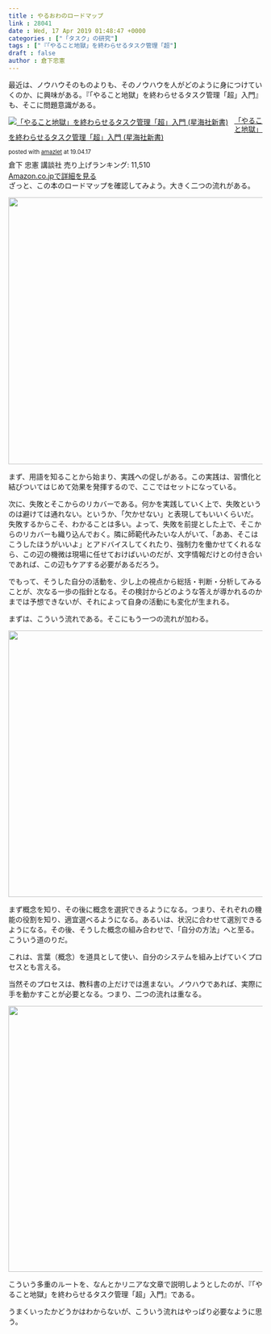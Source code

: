 ```yaml
---
title : やるおわのロードマップ
link : 28041
date : Wed, 17 Apr 2019 01:48:47 +0000
categories : ["「タスク」の研究"]
tags : ["『「やること地獄」を終わらせるタスク管理「超"]
draft : false
author : 倉下忠憲
---
```


最近は、ノウハウそのものよりも、そのノウハウを人がどのように身につけていくのか、に興味がある。『「やること地獄」を終わらせるタスク管理「超」入門』も、そこに問題意識がある。
<div class="amazlet-box" style="margin-bottom: 0px;">
<div class="amazlet-image" style="float: left; margin: 0px 12px 1px 0px;"><a href="http://www.amazon.co.jp/exec/obidos/ASIN/4065151562/rashita1000-22/ref=nosim/" target="_blank" rel="noopener" name="amazletlink"><img style="border: none;" src="https://images-fe.ssl-images-amazon.com/images/I/31yz41bTULL._SL160_.jpg" alt="「やること地獄」を終わらせるタスク管理「超」入門 (星海社新書)" /></a></div>
<div class="amazlet-info" style="line-height: 120%; margin-bottom: 10px;">
<div class="amazlet-name" style="margin-bottom: 10px; line-height: 120%;">

<a href="http://www.amazon.co.jp/exec/obidos/ASIN/4065151562/rashita1000-22/ref=nosim/" target="_blank" rel="noopener" name="amazletlink">「やること地獄」を終わらせるタスク管理「超」入門 (星海社新書)</a>
<div class="amazlet-powered-date" style="font-size: 80%; margin-top: 5px; line-height: 120%;">posted with <a title="amazlet" href="http://www.amazlet.com/" target="_blank" rel="noopener">amazlet</a> at 19.04.17</div>
</div>
<div class="amazlet-detail">倉下 忠憲
講談社
売り上げランキング: 11,510</div>
<div class="amazlet-sub-info" style="float: left;">
<div class="amazlet-link" style="margin-top: 5px;"><a href="http://www.amazon.co.jp/exec/obidos/ASIN/4065151562/rashita1000-22/ref=nosim/" target="_blank" rel="noopener" name="amazletlink">Amazon.co.jpで詳細を見る</a></div>
</div>
</div>
<div class="amazlet-footer" style="clear: left;"></div>
</div>
ざっと、この本のロードマップを確認してみよう。大きく二つの流れがある。

<a href="https://rashita.net/blog/?attachment_id=28042" rel="attachment wp-att-28042"><img class="alignnone size-large wp-image-28042" src="https://rashita.net/blog/wp-content/uploads/2019/04/screenshot-5-700x530.png" alt="" width="700" height="530" /></a>

まず、用語を知ることから始まり、実践への促しがある。この実践は、習慣化と結びついてはじめて効果を発揮するので、ここではセットになっている。

次に、失敗とそこからのリカバーである。何かを実践していく上で、失敗というのは避けては通れない。というか、「欠かせない」と表現してもいいくらいだ。失敗するからこそ、わかることは多い。よって、失敗を前提とした上で、そこからのリカバーも織り込んでおく。隣に師範代みたいな人がいて、「ああ、そこはこうしたほうがいいよ」とアドバイスしてくれたり、強制力を働かせてくれるなら、この辺の機微は現場に任せておけばいいのだが、文字情報だけとの付き合いであれば、この辺もケアする必要があるだろう。

でもって、そうした自分の活動を、少し上の視点から総括・判断・分析してみることが、次なる一歩の指針となる。その検討からどのような答えが導かれるのかまでは予想できないが、それによって自身の活動にも変化が生まれる。

まずは、こういう流れである。そこにもう一つの流れが加わる。

<a href="https://rashita.net/blog/?attachment_id=28043" rel="attachment wp-att-28043"><img class="alignnone size-large wp-image-28043" src="https://rashita.net/blog/wp-content/uploads/2019/04/screenshot-6-700x529.png" alt="" width="700" height="529" /></a>

まず概念を知り、その後に概念を選択できるようになる。つまり、それぞれの機能の役割を知り、適宜選べるようになる。あるいは、状況に合わせて選別できるようになる。その後、そうした概念の組み合わせで、「自分の方法」へと至る。こういう道のりだ。

これは、言葉（概念）を道具として使い、自分のシステムを組み上げていくプロセスとも言える。

当然そのプロセスは、教科書の上だけでは進まない。ノウハウであれば、実際に手を動かすことが必要となる。つまり、二つの流れは重なる。

<a href="https://rashita.net/blog/?attachment_id=28044" rel="attachment wp-att-28044"><img class="alignnone size-large wp-image-28044" src="https://rashita.net/blog/wp-content/uploads/2019/04/screenshot-7-700x528.png" alt="" width="700" height="528" /></a>

こういう多重のルートを、なんとかリニアな文章で説明しようとしたのが、『「やること地獄」を終わらせるタスク管理「超」入門』である。

うまくいったかどうかはわからないが、こういう流れはやっぱり必要なように思う。